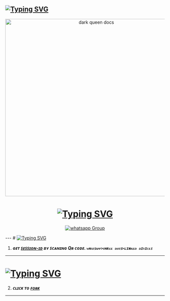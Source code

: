 ## [![Typing SVG](https://readme-typing-svg.herokuapp.com?font=Rockstar-ExtraBold&color=F33A6A&lines=Leave+the+useless+educated+friends;+If+he+is+a+drug+addict;and+of+good+character;+associate+with+him)](https://git.io/typing-svg)










<!DOCTYPE html>
<html>
<body>
  <p align="center">
    <a href="https://chat.whatsapp.com/IpDbNkTpz1l520HHFuS7B7">
     <img alt="dark queen docs" height="560" src="https://i.ibb.co/Xy30DrV/Picsart-23-12-08-03-30-18-081.jpg">  </a>
  <h1 align="center">
    <a href="https://git.io/typing-svg"><img src="https://readme-typing-svg.demolab.com?font=Fira+Code&pause=1000&width=435&lines=ᴀᴅᴀᴍ+++x+ʙᴏᴛ+++ᴍᴜʟᴛɪᴅɪᴠɪᴄᴇ+++ᴡʜᴀᴛꜱᴀᴘᴘ+++ʙᴏᴛ" alt="Typing SVG" /></a>
 </h1>
  <p align="center">
    <div hx-get="/visitor_count" hx-target="this" hx-swap="innerHTML"></div>
  </p>
  <p align="center">
    <a href="https://chat.whatsapp.com/JAaipo4Z9ldLCEh0pXidqL" target="_blank">
      <img alt="whatsapp Group" src="https://img.shields.io/badge/ ᴀᴅᴀᴍ x ʙᴏᴛ ꜱᴜᴘᴘᴏʀᴛ ᴡʜᴀᴛꜱᴀᴘᴘ ɢʀᴏᴜᴘ ʟɪɴᴋ  -25D366?style=for-the-badge&logo=whatsapp&logoColor=black" />
    </a>
  </p>
---
# <a href="https://git.io/typing-svg"><img src="https://readme-typing-svg.demolab.com?font=Fira+Code&pause=1000&width=435&lines=[ꜱᴄᴀɴ+ᴀᴅᴀᴍ+x+ʙᴏᴛ+Qʀ+ᴄᴏᴅᴇ]" alt="Typing SVG" /></a>

1. ***ɢᴇᴛ [ꜱᴇꜱꜱɪᴏɴ-ɪᴅ](https://replit.com/@Janithidunil/Dark-queen) ʙʏ ꜱᴄᴀɴɪɴɢ Qʀ ᴄᴏᴅᴇ. `ᴡʜᴀᴛꜱᴀᴘᴘ>ᴛʜʀᴇᴇ ᴅᴏᴛꜱ>ʟɪɴᴋᴇᴅ ᴅɪᴠɪᴄᴇꜱ`***
--- 
# <a href="https://git.io/typing-svg"><img src="https://readme-typing-svg.demolab.com?font=Fira+Code&pause=1000&width=435&lines=[ꜰᴏʀᴋ+ᴀᴅᴀᴍ+x+ʙᴏᴛ]" alt="Typing SVG" /></a>
2. ***ᴄʟɪᴄᴋ ᴛᴏ [ꜰᴏʀᴋ](https://github.com/Janithmax234/Dark-queen)***
---
